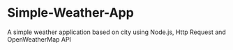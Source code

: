 # Simple-Weather-App
A simple weather application based on city using Node.js, Http Request and OpenWeatherMap API
